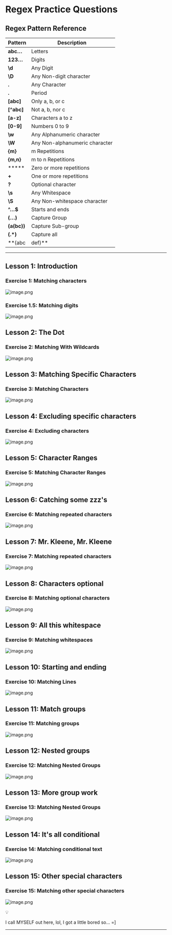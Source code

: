 # Regex Practice Questions

## Regex Pattern Reference

| Pattern | Description |
| --- | --- |
| **abc…** | Letters |
| **123…** | Digits |
| **\d** | Any Digit |
| **\D** | Any Non-digit character |
| **.** | Any Character |
| **.** | Period |
| **[abc]** | Only a, b, or c |
| **[^abc]** | Not a, b, nor c |
| **[a-z]** | Characters a to z |
| **[0-9]** | Numbers 0 to 9 |
| **\w** | Any Alphanumeric character |
| **\W** | Any Non-alphanumeric character |
| **{m}** | m Repetitions |
| **{m,n}** | m to n Repetitions |
| ***** | Zero or more repetitions |
| **+** | One or more repetitions |
| **?** | Optional character |
| **\s** | Any Whitespace |
| **\S** | Any Non-whitespace character |
| **^…$** | Starts and ends |
| **(…)** | Capture Group |
| **(a(bc))** | Capture Sub-group |
| **(.*)** | Capture all |
| **(abc|def)** | Matches abc or def |

---

## Lesson 1: Introduction

### Exercise 1: Matching characters

![image.png](6470613b-37e1-4764-8660-5132a60f4372.png)

### Exercise 1.5: Matching digits

![image.png](1bb8a049-8769-4bb9-a934-44be9653aba4.png)

## Lesson 2: The Dot

### Exercise 2: Matching With Wildcards

![image.png](image.png)

## Lesson 3: Matching Specific Characters

### Exercise 3: Matching Characters

![image.png](image%201.png)

## Lesson 4: **Excluding specific characters**

### Exercise 4: Excluding characters

![image.png](image%202.png)

## Lesson 5: **Character Ranges**

### Exercise 5: Matching C**haracter Ranges**

![image.png](image%203.png)

## Lesson 6: **Catching some zzz's**

### Exercise 6: Matching repeated characters

![image.png](image%204.png)

## Lesson 7: **Mr. Kleene, Mr. Kleene**

### Exercise 7: Matching repeated characters

![image.png](image%205.png)

## Lesson 8: **Characters optional**

### Exercise 8: Matching optional characters

![image.png](image%206.png)

## Lesson 9: **All this whitespace**

### Exercise 9: Matching whitespaces

![image.png](image%207.png)

## Lesson 10: **Starting and ending**

### Exercise 10: Matching Lines

![image.png](image%208.png)

## Lesson 11: Match groups

### Exercise 11: Matching groups

![image.png](image%209.png)

## Lesson 12: **Nested groups**

### Exercise 12: Matching Nested Groups

![image.png](image%2010.png)

## Lesson 13: **More group work**

### Exercise 13: Matching Nested Groups

![image.png](image%2011.png)

## Lesson 14: **It's all conditional**

### Exercise 14: Matching conditional text

![image.png](image%2012.png)

## Lesson 15: **Other special characters**

### Exercise 15: Matching other special characters

![image.png](image%2013.png)

<aside>
💡

I call MYSELF out here, lol, I got a little bored so… =]

</aside>

---
